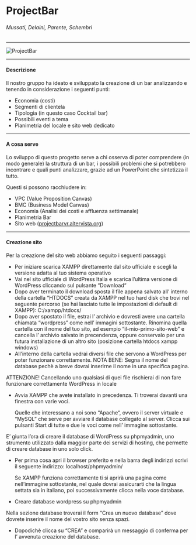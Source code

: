 # ProjectBar
###### Mussati, Delaini, Parente, Schembri

------------

![ProjectBar](https://user-images.githubusercontent.com/80251224/110308522-85518680-8000-11eb-80dd-de31063174ad.png)

------------
#### Descrizione
Il nostro gruppo ha ideato e sviluppato la creazione di un bar analizzando e tenendo in considerazione i seguenti punti: 
- Economia (costi)
- Segmenti di clientela
- Tipologia (in questo caso Cocktail bar)
- Possibili eventi a tema
- Planimetria del locale e sito web dedicato

------------

#### A cosa serve
Lo sviluppo di questo progetto serve a chi osserva di poter comprendere (in modo generale) la struttura di un bar, i possibili problemi che si potrebbero incontrare e quali punti analizzare, grazie ad un PowerPoint che sintetizza il tutto.

Questi si possono racchiudere in:
- VPC (Value Proposition Canvas)
- BMC (Business Model Canvas)
- Economia (Analisi dei costi e affluenza settimanale)
- Planimetria Bar
- Sito web ([projectbarvr.altervista.org](http://projectbarvr.altervista.org "projectbarvr.altervista.org"))

------------

#### Creazione sito

Per la creazione del sito web abbiamo seguito i seguenti passaggi:
- Per iniziare scarica XAMPP direttamente dal sito ufficiale e scegli la versione adatta al tuo sistema operativo
- Vai nel sito ufficiale di WordPress Italia e scarica l’ultima versione di WordPress cliccando sul pulsante “Download“
- Dopo aver terminato il download sposta il file appena salvato all’ interno della cartella “HTDOCS” creata da XAMPP nel tuo hard   disk che trovi nel seguente percorso (se hai lasciato tutte le impostazioni di default di XAMPP): C:/xampp/htdocs/
- Dopo aver spostato il file, estrai l’ archivio e dovresti avere una cartella chiamata “wordpress” come nell’ immagini sottostante. Rinomina quella cartella con il nome del tuo sito, ad esempio “il-mio-primo-sito-web” e cancella l’ archivio salvato in precendenza, oppure conservalo per una futura installazione di un altro sito
(posizione cartella htdocs xampp windows)
- All’interno della cartella vedrai diversi file che servono a WordPress per poter funzionare correttamente.
NOTA BENE: Segna il nome del database pechè a breve dovrai inserirne il nome in una specifica pagina.

ATTENZIONE! Cancellando uno qualsiasi di quei file rischierai di non fare funzionare correttamente WordPress in locale

- Avvia XAMPP che avete installato in precedenza. Ti troverai davanti una finestra con varie voci.

  Quelle che interessano a noi sono “Apache“, ovvero il server virtuale e “MySQL” che serve per avviare il database collegato al server. Clicca sui pulsanti Start di tutte e due   le voci come nell’ immagine sottostante.

E’ giunta l’ora di creare il database di WordPress su phpmyadmin, uno strumento utilizzato dalla maggior parte dei servizi di hosting, che permette di creare database in uno solo click.

  - Per prima cosa apri il browser preferito e nella barra degli indirizzi scrivi il seguente indirizzo: localhost/phpmyadmin/

    Se XAMPP funziona correttamente ti si aprirà una pagina come nell’immagine sottostante, nel quale dovrai assicurarti che la lingua settata sia in italiano, poi successivamente clicca nella voce database.

  - Creare database wordpress su phpmyadmin

  Nella sezione database troverai il form “Crea un nuovo database” dove dovrete inserire il nome del vostro sito senza spazi.

  - Dopodichè clicca su “CREA” e comparirà un messaggio di conferma per l’ avvenuta creazione del database.


